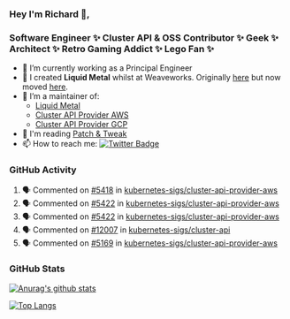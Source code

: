### Hey I'm Richard 👋, 

<h3 align="left">Software Engineer ✨ Cluster API & OSS Contributor ✨ Geek ✨ Architect ✨ Retro Gaming Addict ✨ Lego Fan ✨</h3>

- 🔭 I’m currently working as a Principal Engineer
- 📯 I created **Liquid Metal** whilst at Weaveworks. Originally [here](https://github.com/weaveworks-liquidmetal) but now moved [here](https://github.com/liquidmetal-dev).
- 👯 I’m a maintainer of:
  -  [Liquid Metal](https://github.com/liquidmetal-dev)
  -  [Cluster API Provider AWS](https://github.com/kubernetes-sigs/cluster-api-provider-aws)
  -  [Cluster API Provider GCP](https://github.com/kubernetes-sigs/cluster-api-provider-gcp)
- 💬 I'm reading [Patch & Tweak](https://bjooks.com/products/patch-tweak-exploring-modular-synthesis)
- 📫 How to reach me: [![Twitter Badge](https://img.shields.io/badge/-@fruit_case-00acee?style=flat&logo=Twitter&logoColor=white)](https://twitter.com/intent/follow?screen_name=fruit_case "Follow on Twitter")

### GitHub Activity 

<!--START_SECTION:activity-->
1. 🗣 Commented on [#5418](https://github.com/kubernetes-sigs/cluster-api-provider-aws/pull/5418#issuecomment-2743608319) in [kubernetes-sigs/cluster-api-provider-aws](https://github.com/kubernetes-sigs/cluster-api-provider-aws)
2. 🗣 Commented on [#5422](https://github.com/kubernetes-sigs/cluster-api-provider-aws/pull/5422#issuecomment-2743567574) in [kubernetes-sigs/cluster-api-provider-aws](https://github.com/kubernetes-sigs/cluster-api-provider-aws)
3. 🗣 Commented on [#5422](https://github.com/kubernetes-sigs/cluster-api-provider-aws/pull/5422#issuecomment-2743566312) in [kubernetes-sigs/cluster-api-provider-aws](https://github.com/kubernetes-sigs/cluster-api-provider-aws)
4. 🗣 Commented on [#12007](https://github.com/kubernetes-sigs/cluster-api/issues/12007#issuecomment-2743446263) in [kubernetes-sigs/cluster-api](https://github.com/kubernetes-sigs/cluster-api)
5. 🗣 Commented on [#5169](https://github.com/kubernetes-sigs/cluster-api-provider-aws/issues/5169#issuecomment-2743441619) in [kubernetes-sigs/cluster-api-provider-aws](https://github.com/kubernetes-sigs/cluster-api-provider-aws)
<!--END_SECTION:activity-->

### GitHub Stats

[![Anurag's github stats](https://github-readme-stats.vercel.app/api?username=richardcase&count_private=true&show_icons=true)](https://github.com/anuraghazra/github-readme-stats)

[![Top Langs](https://github-readme-stats.vercel.app/api/top-langs/?username=richardcase&hide=html&layout=compact)](https://github.com/anuraghazra/github-readme-stats)
